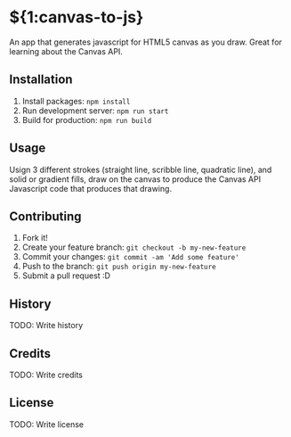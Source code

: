 # ${1:canvas-to-js}
An app that generates javascript for HTML5 canvas as you draw. Great for learning about the Canvas API.
## Installation
1. Install packages: `npm install`
2. Run development server: `npm run start`
3. Build for production: `npm run build`
## Usage
Usign 3 different strokes (straight line, scribble line, quadratic line), and solid or gradient fills, draw on the canvas to produce the Canvas API Javascript code that produces that drawing.
## Contributing
1. Fork it!
2. Create your feature branch: `git checkout -b my-new-feature`
3. Commit your changes: `git commit -am 'Add some feature'`
4. Push to the branch: `git push origin my-new-feature`
5. Submit a pull request :D
## History
TODO: Write history
## Credits
TODO: Write credits
## License
TODO: Write license
